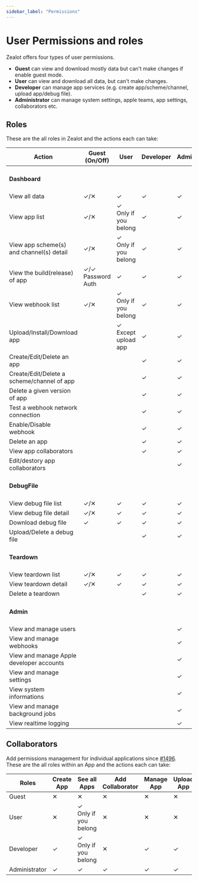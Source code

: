 ```yaml
---
sidebar_label: "Permissions"
---
```


# User Permissions and roles

Zealot offers four types of user permissions.

- **Guest** can view and download mostly data but can't make changes if enable guest mode.
- **User** can view and download all data, but can't make changes.
- **Developer** can manage app services (e.g. create app/scheme/channel, upload app/debug file).
- **Administrator** can manage system settings, apple teams, app settings, collaborators etc.

## Roles

These are the all roles in Zealot and the actions each can take:

<table>
  <thead>
    <tr>
      <th>Action</th>
      <th>Guest (On/Off)</th>
      <th>User</th>
      <th>Developer</th>
      <th>Administrator</th>
    </tr>
  </thead>
  <tbody>
    <tr>
      <td colspan="5"><h4>Dashboard</h4></td>
    </tr>
    <tr>
      <td>View all data</td>
      <td>✓/✕</td>
      <td>✓</td>
      <td>✓</td>
      <td>✓</td>
    </tr>
    <tr>
      <td>View app list</td>
      <td>✓/✕</td>
      <td>✓ Only if you belong</td>
      <td>✓</td>
      <td>✓</td>
    </tr>
    <tr>
      <td>View app scheme(s) and channel(s) detail</td>
      <td>✓/✕</td>
      <td>✓ Only if you belong</td>
      <td>✓</td>
      <td>✓</td>
    </tr>
    <tr>
      <td>View the build(release) of app</td>
      <td>✓/✓ <br />Password Auth</td>
      <td>✓</td>
      <td>✓</td>
      <td>✓</td>
    </tr>
    <tr>
      <td>View webhook list</td>
      <td>✓/✕</td>
      <td>✓ Only if you belong</td>
      <td>✓</td>
      <td>✓</td>
    </tr>
    <tr>
      <td>Upload/Install/Download app</td>
      <td></td>
      <td>✓ Except upload app</td>
      <td>✓</td>
      <td>✓</td>
    </tr>
    <tr>
      <td>Create/Edit/Delete an app</td>
      <td></td>
      <td></td>
      <td>✓</td>
      <td>✓</td>
    </tr>
    <tr>
      <td>Create/Edit/Delete a scheme/channel of app</td>
      <td></td>
      <td></td>
      <td>✓</td>
      <td>✓</td>
    </tr>
    <tr>
      <td>Delete a given version of app</td>
      <td></td>
      <td></td>
      <td>✓</td>
      <td>✓</td>
    </tr>
    <tr>
      <td>Test a webhook network connection</td>
      <td></td>
      <td></td>
      <td>✓</td>
      <td>✓</td>
    </tr>
    <tr>
      <td>Enable/Disable webhook</td>
      <td></td>
      <td></td>
      <td>✓</td>
      <td>✓</td>
    </tr>
    <tr>
      <td>Delete an app</td>
      <td></td>
      <td></td>
      <td>✓</td>
      <td>✓</td>
    </tr>
    <tr>
      <td>View app collaborators</td>
      <td></td>
      <td></td>
      <td>✓</td>
      <td>✓</td>
    </tr>
    <tr>
      <td>Edit/destory app collaborators</td>
      <td></td>
      <td></td>
      <td></td>
      <td>✓</td>
    </tr>
    <tr>
      <td colspan="5"><h4>DebugFile</h4></td>
    </tr>
    <tr>
      <td>View debug file list</td>
      <td>✓/✕</td>
      <td>✓</td>
      <td>✓</td>
      <td>✓</td>
    </tr>
    <tr>
      <td>View debug file detail</td>
      <td>✓/✕</td>
      <td>✓</td>
      <td>✓</td>
      <td>✓</td>
    </tr>
    <tr>
      <td>Download debug file</td>
      <td>✓</td>
      <td>✓</td>
      <td>✓</td>
      <td>✓</td>
    </tr>
    <tr>
      <td>Upload/Delete a debug file</td>
      <td></td>
      <td></td>
      <td>✓</td>
      <td>✓</td>
    </tr>
    <tr>
      <td colspan="5"><h4>Teardown</h4></td>
    </tr>
    <tr>
      <td>View teardown list</td>
      <td>✓/✕</td>
      <td>✓</td>
      <td>✓</td>
      <td>✓</td>
    </tr>
    <tr>
      <td>View teardown detail</td>
      <td>✓/✕</td>
      <td>✓</td>
      <td>✓</td>
      <td>✓</td>
    </tr>
    <tr>
      <td>Delete a teardown</td>
      <td></td>
      <td></td>
      <td>✓</td>
      <td>✓</td>
    </tr>
    <tr>
      <td colspan="5"><h4>Admin</h4></td>
    </tr>
    <tr>
      <td>View and manage users</td>
      <td></td>
      <td></td>
      <td></td>
      <td>✓</td>
    </tr>
    <tr>
      <td>View and manage webhooks</td>
      <td></td>
      <td></td>
      <td></td>
      <td>✓</td>
    </tr>
    <tr>
      <td>View and manage Apple developer accounts</td>
      <td></td>
      <td></td>
      <td></td>
      <td>✓</td>
    </tr>
    <tr>
      <td>View and manage settings</td>
      <td></td>
      <td></td>
      <td></td>
      <td>✓</td>
    </tr>
    <tr>
      <td>View system informations</td>
      <td></td>
      <td></td>
      <td></td>
      <td>✓</td>
    </tr>
    <tr>
      <td>View and manage background jobs</td>
      <td></td>
      <td></td>
      <td></td>
      <td>✓</td>
    </tr>
    <tr>
      <td>View realtime logging</td>
      <td></td>
      <td></td>
      <td></td>
      <td>✓</td>
    </tr>
  </tbody>
</table>

## Collaborators

Add permissions management for individual applications since [#1496](https://github.com/tryzealot/zealot/pull/1496).
These are the all roles within an App and the actions each can take:

Roles | Create App | See all Apps | Add Collaborator | Manage App | Upload App
------|------------|--------------|------------|------------------|-----------
Guest | ✕ | ✕ | ✕ | ✕ | ✕
User | ✕ | ✓ Only if you belong | ✕ | ✕ | ✕
Developer | ✓ | ✓ Only if you belong | ✕ | ✓ | ✓
Administrator | ✓ | ✓ | ✓ | ✓ | ✓
